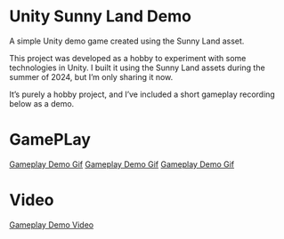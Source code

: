 # Unity Sunny Land Demo

A simple Unity demo game created using the Sunny Land asset.

This project was developed as a hobby to experiment with some technologies in Unity. I built it using the Sunny Land assets during the summer of 2024, but I’m only sharing it now.

It’s purely a hobby project, and I’ve included a short gameplay recording below as a demo.

# GamePLay 

[Gameplay Demo Gif](Recordings/demo-gameplay-1.gif)
[Gameplay Demo Gif](Recordings/demo-gameplay-2.gif)
[Gameplay Demo Gif](Recordings/demo-gameplay-3.gif)

# Video
[Gameplay Demo Video](Recordings/demo-gameplay.gif)
